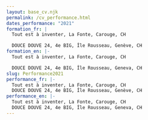 ```yaml
---
layout: base_cv.njk
permalink: /cv_performance.html
dates_performance: "2021"
formation_fr: |
  Tout est à inventer, La Fonte, Carouge, CH

  DOUCE DOUVE 24, 4e BIG, Île Rousseau, Genève, CH
formation_en: |-
  Tout est à inventer, La Fonte, Carouge, CH

  DOUCE DOUVE 24, 4e BIG, Île Rousseau, Geneva, CH
slug: Performance2021
performance_fr: |-
  Tout est à inventer, La Fonte, Carouge, CH
  DOUCE DOUVE 24, 4e BIG, Île Rousseau, Genève, CH
performance_en: |-
  Tout est à inventer, La Fonte, Carouge, CH
  DOUCE DOUVE 24, 4e BIG, Île Rousseau, Geneva, CH
---
```

